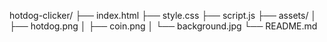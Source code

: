 hotdog-clicker/
├── index.html
├── style.css
├── script.js
├── assets/
│   ├── hotdog.png
│   ├── coin.png
│   └── background.jpg
└── README.md
